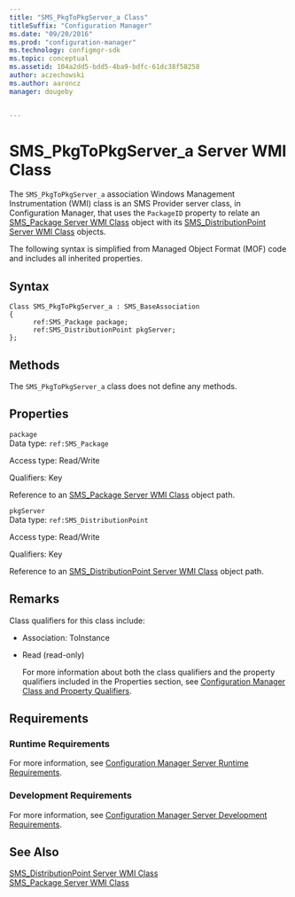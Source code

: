 ```yaml
---
title: "SMS_PkgToPkgServer_a Class"
titleSuffix: "Configuration Manager"
ms.date: "09/20/2016"
ms.prod: "configuration-manager"
ms.technology: configmgr-sdk
ms.topic: conceptual
ms.assetid: 104a2dd5-bdd5-4ba9-bdfc-61dc38f58258
author: aczechowski
ms.author: aaroncz
manager: dougeby


---
```

# SMS_PkgToPkgServer_a Server WMI Class
The `SMS_PkgToPkgServer_a` association Windows Management Instrumentation (WMI) class is an SMS Provider server class, in Configuration Manager, that uses the `PackageID` property to relate an [SMS_Package Server WMI Class](../../../../../develop/reference/core/servers/configure/sms_package-server-wmi-class.md) object with its [SMS_DistributionPoint Server WMI Class](../../../../../develop/reference/core/servers/configure/sms_distributionpoint-server-wmi-class.md) objects.  

 The following syntax is simplified from Managed Object Format (MOF) code and includes all inherited properties.  

## Syntax  

```  
Class SMS_PkgToPkgServer_a : SMS_BaseAssociation  
{  
      ref:SMS_Package package;  
      ref:SMS_DistributionPoint pkgServer;  
};  
```  

## Methods  
 The `SMS_PkgToPkgServer_a` class does not define any methods.  

## Properties  
 `package`  
 Data type: `ref:SMS_Package`  

 Access type: Read/Write  

 Qualifiers: Key  

 Reference to an [SMS_Package Server WMI Class](../../../../../develop/reference/core/servers/configure/sms_package-server-wmi-class.md) object path.  

 `pkgServer`  
 Data type: `ref:SMS_DistributionPoint`  

 Access type: Read/Write  

 Qualifiers: Key  

 Reference to an [SMS_DistributionPoint Server WMI Class](../../../../../develop/reference/core/servers/configure/sms_distributionpoint-server-wmi-class.md) object path.  

## Remarks  
 Class qualifiers for this class include:  

- Association: ToInstance  

- Read (read-only)  

  For more information about both the class qualifiers and the property qualifiers included in the Properties section, see [Configuration Manager Class and Property Qualifiers](../../../../../develop/reference/misc/class-and-property-qualifiers.md).  

## Requirements  

### Runtime Requirements  
 For more information, see [Configuration Manager Server Runtime Requirements](../../../../../develop/core/reqs/server-runtime-requirements.md).  

### Development Requirements  
 For more information, see [Configuration Manager Server Development Requirements](../../../../../develop/core/reqs/server-development-requirements.md).  

## See Also  
 [SMS_DistributionPoint Server WMI Class](../../../../../develop/reference/core/servers/configure/sms_distributionpoint-server-wmi-class.md)   
 [SMS_Package Server WMI Class](../../../../../develop/reference/core/servers/configure/sms_package-server-wmi-class.md)
